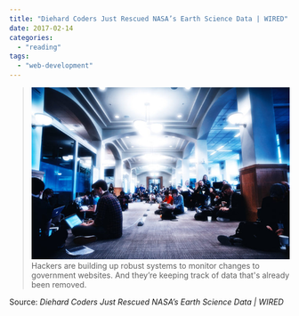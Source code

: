 ```yaml
---
title: "Diehard Coders Just Rescued NASA’s Earth Science Data | WIRED"
date: 2017-02-14
categories: 
  - "reading"
tags: 
  - "web-development"
---
```


> ![](images/BerkeleyDataHP-660x440.jpg)Hackers are building up robust systems to monitor changes to government websites. And they’re keeping track of data that's already been removed.

Source: _Diehard Coders Just Rescued NASA’s Earth Science Data | WIRED_
